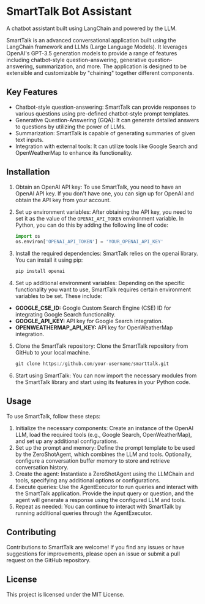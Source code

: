 # SmartTalk Bot Assistant
A chatbot assistant built using LangChain and powered by the LLM.

SmartTalk is an advanced conversational application built using the LangChain framework and LLMs (Large Language Models). It leverages OpenAI's GPT-3.5 generation models to provide a range of features including chatbot-style question-answering, generative question-answering, summarization, and more. The application is designed to be extensible and customizable by "chaining" together different components.

## Key Features

- Chatbot-style question-answering: SmartTalk can provide responses to various questions using pre-defined chatbot-style prompt templates.
- Generative Question-Answering (GQA): It can generate detailed answers to questions by utilizing the power of LLMs.
- Summarization: SmartTalk is capable of generating summaries of given text inputs.
- Integration with external tools: It can utilize tools like Google Search and OpenWeatherMap to enhance its functionality.

## Installation

1. Obtain an OpenAI API key: To use SmartTalk, you need to have an OpenAI API key. If you don't have one, you can sign up for OpenAI and obtain the API key from your account.

2. Set up environment variables: After obtaining the API key, you need to set it as the value of the `OPENAI_API_TOKEN` environment variable. In Python, you can do this by adding the following line of code:

   ```python
   import os
   os.environ['OPENAI_API_TOKEN'] = 'YOUR_OPENAI_API_KEY'

3. Install the required dependencies: SmartTalk relies on the openai library. You can install it using pip:
   ```python
   pip install openai

4. Set up additional environment variables: Depending on the specific functionality you want to use, SmartTalk requires certain environment variables to be set. These include:

* __GOOGLE_CSE_ID:__ Google Custom Search Engine (CSE) ID for integrating Google Search functionality.
* __GOOGLE_API_KEY:__ API key for Google Search integration.
* __OPENWEATHERMAP_API_KEY:__ API key for OpenWeatherMap integration.

5. Clone the SmartTalk repository: Clone the SmartTalk repository from GitHub to your local machine.
   ```python
   git clone https://github.com/your-username/smarttalk.git


6. Start using SmartTalk: You can now import the necessary modules from the SmartTalk library and start using its features in your Python code.

## Usage

To use SmartTalk, follow these steps:

1. Initialize the necessary components: Create an instance of the OpenAI LLM, load the required tools (e.g., Google Search, OpenWeatherMap), and set up any additional configurations.
2. Set up the prompt and memory: Define the prompt template to be used by the ZeroShotAgent, which combines the LLM and tools. Optionally, configure a conversation buffer memory to store and retrieve conversation history.
3. Create the agent: Instantiate a ZeroShotAgent using the LLMChain and tools, specifying any additional options or configurations.
4. Execute queries: Use the AgentExecutor to run queries and interact with the SmartTalk application. Provide the input query or question, and the agent will generate a response using the configured LLM and tools.
5. Repeat as needed: You can continue to interact with SmartTalk by running additional queries through the AgentExecutor.

## Contributing
Contributions to SmartTalk are welcome! If you find any issues or have suggestions for improvements, please open an issue or submit a pull request on the GitHub repository.

## License
This project is licensed under the MIT License.
